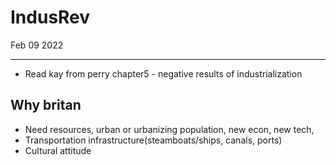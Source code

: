 # IndusRev
Feb 09 2022
***
 - Read kay from perry chapter5 - negative results of industrialization

## Why britan 
 - Need resources, urban or urbanizing population, new econ, new tech, 
 - Transportation infrastructure(steamboats/ships, canals, ports)
 - Cultural attitude 